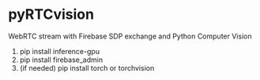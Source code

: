 # pyRTCvision
WebRTC stream with Firebase SDP exchange and Python Computer Vision

1. pip install inference-gpu
2. pip install firebase_admin
3. (if needed) pip install torch or torchvision